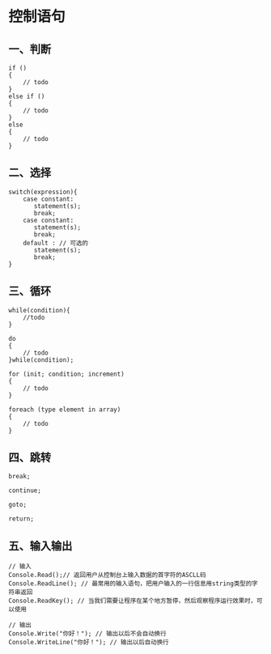 # 控制语句

## 一、判断
```Csharp
if ()
{
	// todo 
} 
else if ()
{
	// todo 
}
else
{
	// todo 
}
```

## 二、选择
```Csharp
switch(expression){
    case constant:
       statement(s);
       break; 
    case constant:
       statement(s);
       break; 
    default : // 可选的
       statement(s);
       break; 
}
```

## 三、循环
```CSharp
while(condition){
	//todo
}
```

```CSharp
do
{
	// todo
}while(condition);
```

```CSharp
for (init; condition; increment)
{
	// todo
}
```

```CSharp
foreach (type element in array)  
{  
	// todo
}
```

## 四、跳转
```CSharp
break;

continue;

goto;

return;
```

## 五、输入输出
```CSharp
// 输入
Console.Read();// 返回用户从控制台上输入数据的首字符的ASCLL码
Console.ReadLine(); // 最常用的输入语句，把用户输入的一行信息用string类型的字符串返回
Console.ReadKey(); // 当我们需要让程序在某个地方暂停，然后观察程序运行效果时，可以使用

// 输出
Console.Write("你好！"); // 输出以后不会自动换行
Console.WriteLine("你好！"); // 输出以后自动换行
```